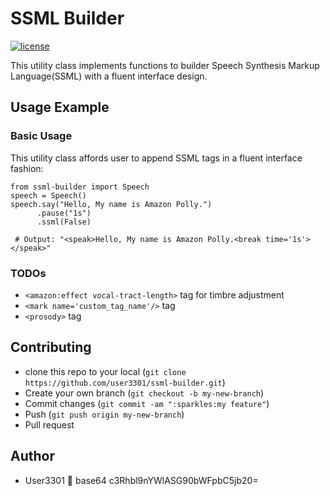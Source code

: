 # SSML Builder

[![license](https://img.shields.io/github/license/slashsBin/styleguide-git-commit-message.svg)](https://github.com/user3301/ssml-builder/blob/master/LICENSE)

This utility class implements functions to builder Speech Synthesis Markup Language(SSML) with a fluent interface design.

## Usage Example

### Basic Usage
This utility class affords user to append SSML tags in a fluent interface fashion:
```
from ssml-builder import Speech
speech = Speech()
speech.say("Hello, My name is Amazon Polly.")
      .pause("1s")
      .ssml(False)
 
 # Output: "<speak>Hello, My name is Amazon Polly.<break time='1s'></speak>"
```

### TODOs
* `<amazon:effect vocal-tract-length>` tag for timbre adjustment
* `<mark name='custom_tag_name'/>` tag
* `<prosody>` tag

## Contributing
* clone this repo to your local (`git clone https://github.com/user3301/ssml-builder.git`)
* Create your own branch (`git checkout -b my-new-branch`)
* Commit changes (`git commit -am ":sparkles:my feature"`)
* Push (`git push origin my-new-branch`)
* Pull request

## Author
* User3301
:e-mail: base64 c3Rhbl9nYWlASG90bWFpbC5jb20=


